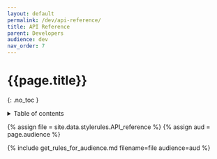 ```yaml
---
layout: default
permalink: /dev/api-reference/
title: API Reference
parent: Developers
audience: dev
nav_order: 7
---
```

# {{page.title}} 
{: .no_toc }
<details markdown="block">
  <summary>
    Table of contents
  </summary>
  {: .text-delta }
- TOC
{:toc}
</details>

{% assign file = site.data.stylerules.API_reference %}
{% assign aud = page.audience %}

{% include get_rules_for_audience.md filename=file audience=aud %}